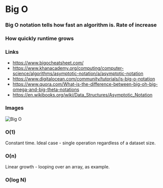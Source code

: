 # Big O

### Big O notation tells how fast an algorithm is. Rate of increase
### How quickly runtime grows

### Links

- <https://www.bigocheatsheet.com/>
- <https://www.khanacademy.org/computing/computer-science/algorithms/asymptotic-notation/a/asymptotic-notation>
- <https://www.digitalocean.com/community/tutorials/js-big-o-notation>
- <https://www.quora.com/What-is-the-difference-between-big-oh-big-omega-and-big-theta-notations>
- <https://en.wikibooks.org/wiki/Data_Structures/Asymptotic_Notation>

### Images

![Big O](https://assets.digitalocean.com/articles/alligator/js/big-o-notation/o-complexity.png)

### O(1)

Constant time. Ideal case - single operation regardless of a dataset size.

### O(n)

Linear growth - looping over an array, as example.

### O(log N)
